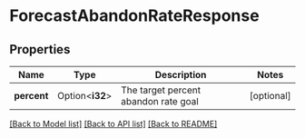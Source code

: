 # ForecastAbandonRateResponse

## Properties

Name | Type | Description | Notes
------------ | ------------- | ------------- | -------------
**percent** | Option<**i32**> | The target percent abandon rate goal | [optional]

[[Back to Model list]](../README.md#documentation-for-models) [[Back to API list]](../README.md#documentation-for-api-endpoints) [[Back to README]](../README.md)


